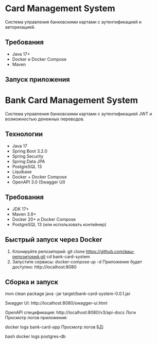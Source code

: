 # Card Management System

Система управления банковскими картами с аутентификацией и авторизацией.

## Требования

- Java 17+
- Docker и Docker Compose
- Maven

## Запуск приложения

# Bank Card Management System

Система управления банковскими картами с аутентификацией JWT и возможностью денежных переводов.

## Технологии
- Java 17
- Spring Boot 3.2.0
- Spring Security
- Spring Data JPA
- PostgreSQL 13
- Liquibase 
- Docker + Docker Compose
- OpenAPI 3.0 (Swagger UI)

## Требования
- JDK 17+
- Maven 3.9+
- Docker 20+ и Docker Compose
- PostgreSQL 13 (или использовать контейнер)

## Быстрый запуск через Docker

1. Клонируйте репозиторий:
git clone https://github.com/ваш-репозиторий.git
cd bank-card-system
2. Запустите сервисы:
   docker-compose up -d
   Приложение будет доступно: http://localhost:8080



## Сборка и запуск

mvn clean package
java -jar target/bank-card-system-0.0.1.jar




Swagger UI: http://localhost:8080/swagger-ui.html

OpenAPI спецификация: http://localhost:8080/v3/api-docs
Логи
Просмотр логов приложения:

docker logs bank-card-app
Просмотр логов БД:

bash
docker logs postgres-db